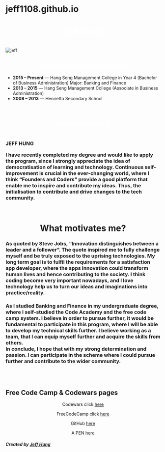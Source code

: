 # jeff1108.github.io

<link href="https://fonts.googleapis.com/css?family=Open+Sans+Condensed:300" rel="stylesheet">

<link href="https://fonts.googleapis.com/css?family=Anton|Archivo+Black|Timmana" rel="stylesheet">

<link rel="stylesheet" href="//maxcdn.bootstrapcdn.com/font-awesome/4.5.0/css/font-awesome.min.css"/>


<div class="container main-field"> 
<h1 style="color: white" id="myDIV" align="center">Jeff Hung</h1>


<br>

<img class="larger-image thin-black-border center-block position" src="https://technical.ly/delaware/wp-content/uploads/sites/6/2015/12/17872393499_c2ebdd8f4c_k-e1449073427235.jpg" alt="jeff">
</br> 

  


<div class="row">
  
<div class="background thin-white-border">
  <h2 style="color: white" class="white-text" align="center"> Education and Qualifications   </h2>
</div>
<div class="thin-border">
  <ul class="black-text">
    <li><b>2015 – Present</b> — Hang Seng Management College in Year 4 (Bachelor of Business Administration) Major: Banking and Finance</li>
    <li><b>2013 – 2015</b> — Hang Seng Management College (Associate in Business Administration)</li>
    <li><b>2008 – 2013</b> — Henrietta Secondary School </li>
  </ul>
</div>

<br>
<div class="background thin-white-border">
  <h2 style="color: white" class="white-text" align="center">Introduce Myself</h2>
</div>
<div class="thin-border">
  <h3 class="black-text"> <br>JEFF HUNG</br>

I have recently completed my degree and would like to apply the program, since I strongly appreciate the idea of democratisation of learning and technology. Continuous self-improvement is crucial in the ever-changing world, where I think “Founders and Coders” provide a good platform that enable me to inspire and contribute my ideas. Thus, the initialisation to contribute and drive changes to the tech community. 

</h4>
</div>


</br>

<h1 class="injected-text" align="center">What motivates me?</h1>
<div class="box brown-box">
  <h3 class="box white-box black-text">As quoted by Steve Jobs, “Innovation distinguishes between a leader and a follower”. The quote inspired me to fully challenge myself and be truly exposed to the uprising technologies. My long term goal is to fulfil the requirements for a satisfaction app developer, where the apps innovation could transform human lives and hence contributing to the society.  
I think coding become very important nowadays, and I love technology help us to turn our ideas and imaginations into practice/reality.
</br>
</h3>
  <h3 class="box white-box black-text">As I studied Banking and Finance in my undergraduate degree, where I self-studied the Code Academy and the free code camp system. I believe in order to pursue further, it would be fundamental to participate in this program, where I will be able to develop my technical skills further. I believe working as a team, that I can equip myself further and acquire the skills from others. 
<br>In conclude, I hope that with my strong determination and passion. I can participate in the scheme where I could pursue further and contribute to the wider community. </br>
</h3>
</div>
<br>
</br>
<div id="question" class="thin-border">
<h2 class="white-text">Free Code Camp & Codewars pages</h3> 
  <div align="center" class="black-text">
    <p> Codewars click <a href="https://www.codewars.com/users/jeff1108">here</a> </p>
    <p> FreeCodeCamp click <a href="https://www.freecodecamp.org">here</a> </p>
    <p> GitHub <a href="https://github.com/jeff1108">here</a> </p>
    <p> A PEN <a href="https://codepen.io/jeff118/pen/ZaZqmd">here</a> </p>
</div>
</div>
  

<div class="page-header"></div>
<h5 class="text-center">Created by <span><a href="https://codepen.io/jeff118/">Jeff Hung</a></span></h5>
